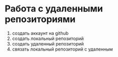 # Работа с удаленными репозиториями

1. создать аккаунт на github
2. создать локальный репозиторий 
3. создать удаленный репозиторий
4. связать локальный репозиторий с удаленным